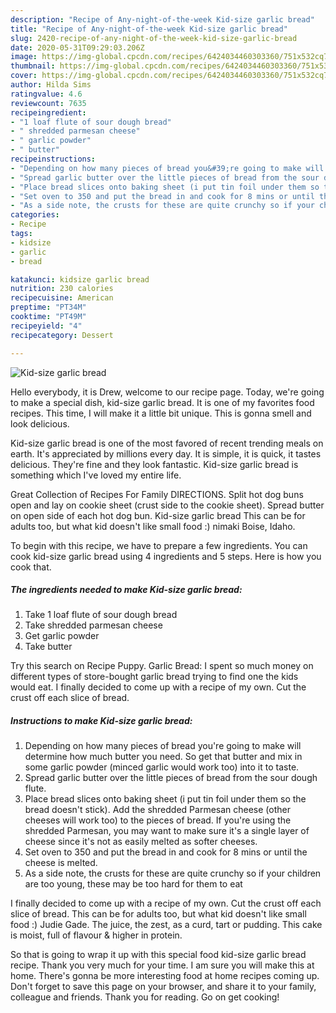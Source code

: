 ```yaml
---
description: "Recipe of Any-night-of-the-week Kid-size garlic bread"
title: "Recipe of Any-night-of-the-week Kid-size garlic bread"
slug: 2420-recipe-of-any-night-of-the-week-kid-size-garlic-bread
date: 2020-05-31T09:29:03.206Z
image: https://img-global.cpcdn.com/recipes/6424034460303360/751x532cq70/kid-size-garlic-bread-recipe-main-photo.jpg
thumbnail: https://img-global.cpcdn.com/recipes/6424034460303360/751x532cq70/kid-size-garlic-bread-recipe-main-photo.jpg
cover: https://img-global.cpcdn.com/recipes/6424034460303360/751x532cq70/kid-size-garlic-bread-recipe-main-photo.jpg
author: Hilda Sims
ratingvalue: 4.6
reviewcount: 7635
recipeingredient:
- "1 loaf flute of sour dough bread"
- " shredded parmesan cheese"
- " garlic powder"
- " butter"
recipeinstructions:
- "Depending on how many pieces of bread you&#39;re going to make will determine how much butter you need. So get that butter and mix in some garlic powder (minced garlic would work too) into it to taste."
- "Spread garlic butter over the little pieces of bread from the sour dough flute."
- "Place bread slices onto baking sheet (i put tin foil under them so the bread doesn&#39;t stick). Add the shredded Parmesan cheese (other cheeses will work too) to the pieces of bread. If you&#39;re using the shredded Parmesan, you may want to make sure it&#39;s a single layer of cheese since it&#39;s not as easily melted as softer cheeses."
- "Set oven to 350 and put the bread in and cook for 8 mins or until the cheese is melted."
- "As a side note, the crusts for these are quite crunchy so if your children are too young, these may be too hard for them to eat"
categories:
- Recipe
tags:
- kidsize
- garlic
- bread

katakunci: kidsize garlic bread 
nutrition: 230 calories
recipecuisine: American
preptime: "PT34M"
cooktime: "PT49M"
recipeyield: "4"
recipecategory: Dessert

---
```



![Kid-size garlic bread](https://img-global.cpcdn.com/recipes/6424034460303360/751x532cq70/kid-size-garlic-bread-recipe-main-photo.jpg)

Hello everybody, it is Drew, welcome to our recipe page. Today, we're going to make a special dish, kid-size garlic bread. It is one of my favorites food recipes. This time, I will make it a little bit unique. This is gonna smell and look delicious.

Kid-size garlic bread is one of the most favored of recent trending meals on earth. It's appreciated by millions every day. It is simple, it is quick, it tastes delicious. They're fine and they look fantastic. Kid-size garlic bread is something which I've loved my entire life.

Great Collection of Recipes For Family DIRECTIONS. Split hot dog buns open and lay on cookie sheet (crust side to the cookie sheet). Spread butter on open side of each hot dog bun. Kid-size garlic bread This can be for adults too, but what kid doesn&#39;t like small food :) nimaki Boise, Idaho.


To begin with this recipe, we have to prepare a few ingredients. You can cook kid-size garlic bread using 4 ingredients and 5 steps. Here is how you cook that.

<!--inarticleads1-->

##### The ingredients needed to make Kid-size garlic bread:

1. Take 1 loaf flute of sour dough bread
1. Take  shredded parmesan cheese
1. Get  garlic powder
1. Take  butter


Try this search on Recipe Puppy. Garlic Bread: I spent so much money on different types of store-bought garlic bread trying to find one the kids would eat. I finally decided to come up with a recipe of my own. Cut the crust off each slice of bread. 

<!--inarticleads2-->

##### Instructions to make Kid-size garlic bread:

1. Depending on how many pieces of bread you&#39;re going to make will determine how much butter you need. So get that butter and mix in some garlic powder (minced garlic would work too) into it to taste.
1. Spread garlic butter over the little pieces of bread from the sour dough flute.
1. Place bread slices onto baking sheet (i put tin foil under them so the bread doesn&#39;t stick). Add the shredded Parmesan cheese (other cheeses will work too) to the pieces of bread. If you&#39;re using the shredded Parmesan, you may want to make sure it&#39;s a single layer of cheese since it&#39;s not as easily melted as softer cheeses.
1. Set oven to 350 and put the bread in and cook for 8 mins or until the cheese is melted.
1. As a side note, the crusts for these are quite crunchy so if your children are too young, these may be too hard for them to eat


I finally decided to come up with a recipe of my own. Cut the crust off each slice of bread. This can be for adults too, but what kid doesn&#39;t like small food :) Judie Gade. The juice, the zest, as a curd, tart or pudding. This cake is moist, full of flavour &amp; higher in protein. 

So that is going to wrap it up with this special food kid-size garlic bread recipe. Thank you very much for your time. I am sure you will make this at home. There's gonna be more interesting food at home recipes coming up. Don't forget to save this page on your browser, and share it to your family, colleague and friends. Thank you for reading. Go on get cooking!
